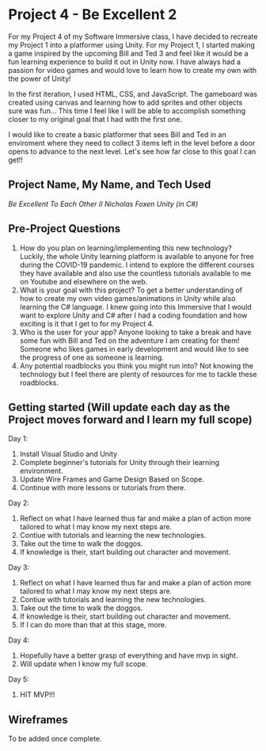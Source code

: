 # Project 4 -  Be Excellent 2

For my Project 4 of my Software Immersive class, I have decided to recreate my Project 1 into a platformer using Unity. For my Project 1, I started making a game inspired by the upcoming Bill and Ted 3 and feel like it would be a fun learning experience to build it out in Unity now. I have always had a passion for video games and would love to learn how to create my own with the power of Unity! 

In the first iteration, I used HTML, CSS, and JavaScript. The gameboard was created using canvas and learning how to add sprites and other objects sure was fun... This time I feel like I will be able to accomplish something closer to my original goal that I had with the first one.

I would like to create a basic platformer that sees Bill and Ted in an enviroment where they need to collect 3 items left in the level before a door opens to advance to the next level. Let's see how far close to this goal I can get!!

## Project Name, My Name, and Tech Used
*Be Excellent To Each Other II* 
*Nicholas Foxen*
*Unity (in C#)*

## Pre-Project Questions 
1. How do you plan on learning/implementing this new technology? 
  Luckily, the whole Unity learning platform is available to anyone for free during the COVID-19 pandemic. I intend to explore the different courses they have available and also use the countless tutorials available to me on Youtube and elsewhere on the web.
2. What is your goal with this project? 
  To get a better understanding of how to create my own video games/animations in Unity while also learning the C# language. I knew going into this Immersive that I would want to explore Unity and C# after I had a coding foundation and how exciting is it that I get to for my Project 4.
3. Who is the user for your app?
  Anyone looking to take a break and have some fun with Bill and Ted on the adventure I am creating for them! Someone who likes games in early development and would like to see the progress of one as someone is learning.
4. Any potential roadblocks you think you might run into? 
  Not knowing the technology but I feel there are plenty of resources for me to tackle these roadblocks.


## Getting started (Will update each day as the Project moves forward and I learn my full scope)

Day 1:
1. Install Visual Studio and Unity
2. Complete beginner's tutorials for Unity through their learning environment.
3. Update Wire Frames and Game Design Based on Scope.
4. Continue with more lessons or tutorials from there.

Day 2:
1. Reflect on what I have learned thus far and make a plan of action more tailored to what I may know my next steps are.
2. Contiue with tutorials and learning the new technologies.
3. Take out the time to walk the doggos.
4. If knowledge is their, start building out character and movement.

Day 3:
1. Reflect on what I have learned thus far and make a plan of action more tailored to what I may know my next steps are.
2. Contiue with tutorials and learning the new technologies.
3. Take out the time to walk the doggos.
4. If knowledge is their, start building out character and movement.
5. If I can do more than that at this stage, more.

Day 4:
1. Hopefully have a better grasp of everything and have mvp in sight.
2. Will update when I know my full scope.

Day 5: 
1. HIT MVP!!!

## Wireframes
To be added once complete.